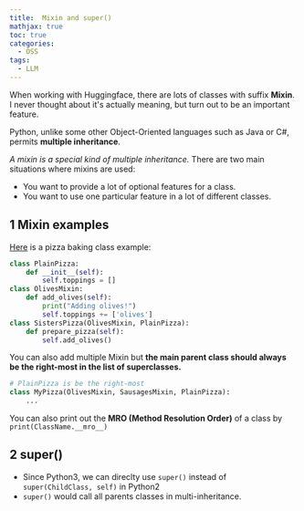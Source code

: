 ```yaml
---
title:  Mixin and super()
mathjax: true
toc: true
categories:
  - OSS
tags:
  - LLM
---
```


When working with Huggingface, there are lots of classes with suffix **Mixin**. I never thought about it's actually meaning, but turn out to be an important feature. 

Python, unlike some other Object-Oriented languages such as Java or C#, permits **multiple inheritance**.

*A mixin is a special kind of multiple inheritance.* There are two main situations where mixins are used:

- You want to provide a lot of optional features for a class.
- You want to use one particular feature in a lot of different classes.

## 1 Mixin examples
[Here](https://dev.to/bikramjeetsingh/write-composable-reusable-python-classes-using-mixins-6lj) is a pizza baking class example:
```python
class PlainPizza:
    def __init__(self):
        self.toppings = []
class OlivesMixin:
    def add_olives(self):
        print("Adding olives!")
        self.toppings += ['olives']
class SistersPizza(OlivesMixin, PlainPizza):
    def prepare_pizza(self):
        self.add_olives()
```
You can also add multiple Mixin but **the main parent class should always be the right-most in the list of superclasses.**
```python
# PlainPizza is be the right-most
class MyPizza(OlivesMixin, SausagesMixin, PlainPizza):
    ... 
```
You can also print out the **MRO (Method Resolution Order)** of a class by `print(ClassName.__mro__)`


## 2 super() 
- Since Python3, we can direclty use `super()` instead of `super(ChildClass, self)` in Python2
- `super()` would call all parents classes in multi-inheritance.

